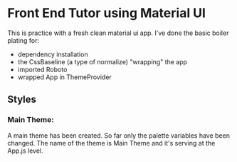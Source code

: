 # Front End Tutor using Material UI
This is practice with a fresh clean material ui app. 
I've done the basic boiler plating for:
- dependency installation
- the CssBaseline (a type of normalize) "wrapping" the app
- imported Roboto
- wrapped App in ThemeProvider

## Styles

### Main Theme: 
A main theme has been created. So far only the palette variables have been changed. The name of the theme is Main Theme and it's serving at the App.js level.

